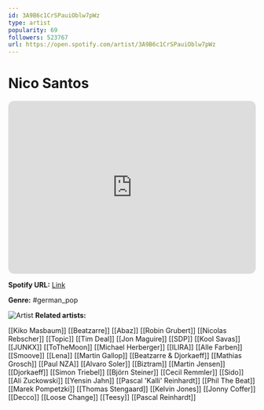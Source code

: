 ```yaml
---
id: 3A9B6c1CrSPauiOblw7pWz
type: artist
popularity: 69
followers: 523767
url: https://open.spotify.com/artist/3A9B6c1CrSPauiOblw7pWz
---
```

# Nico Santos

<iframe style="border-radius:12px" src="https://open.spotify.com/embed/artist/3A9B6c1CrSPauiOblw7pWz" width="100%" height="352" frameBorder="0" allowfullscreen="" allow="autoplay; clipboard-write; encrypted-media; fullscreen; picture-in-picture" loading="lazy"></iframe>

**Spotify URL:** [Link](https://open.spotify.com/artist/3A9B6c1CrSPauiOblw7pWz)

**Genre:**  #german_pop

![Artist](https://i.scdn.co/image/ab6761610000e5ebad0be30008bdf827078d1b9d)
**Related artists:**

[[Kiko Masbaum]]
[[Beatzarre]]
[[Abaz]]
[[Robin Grubert]]
[[Nicolas Rebscher]]
[[Topic]]
[[Tim Deal]]
[[Jon Maguire]]
[[SDP]]
[[Kool Savas]]
[[JUNKX]]
[[ToTheMoon]]
[[Michael Herberger]]
[[ILIRA]]
[[Alle Farben]]
[[Smoove]]
[[Lena]]
[[Martin Gallop]]
[[Beatzarre & Djorkaeff]]
[[Mathias Grosch]]
[[Paul NZA]]
[[Alvaro Soler]]
[[Biztram]]
[[Martin Jensen]]
[[Djorkaeff]]
[[Simon Triebel]]
[[Björn Steiner]]
[[Cecil Remmler]]
[[Sido]]
[[Ali Zuckowski]]
[[Yensin Jahn]]
[[Pascal 'Kalli' Reinhardt]]
[[Phil The Beat]]
[[Marek Pompetzki]]
[[Thomas Stengaard]]
[[Kelvin Jones]]
[[Jonny Coffer]]
[[Decco]]
[[Loose Change]]
[[Teesy]]
[[Pascal Reinhardt]]
